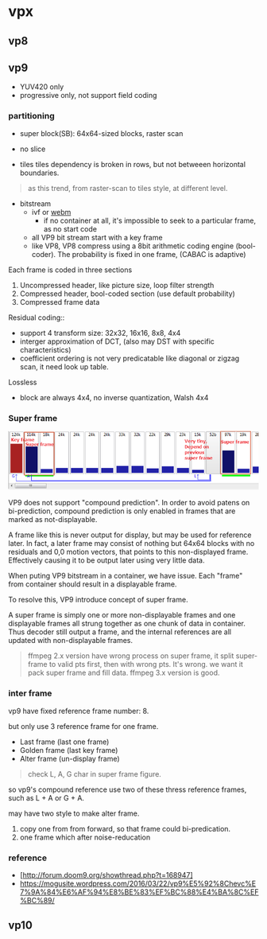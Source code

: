 # vpx
## vp8
## vp9
- YUV420 only
- progressive only, not support field coding

### partitioning
- super block(SB): 64x64-sized blocks, raster scan

- no slice
- tiles
    tiles dependency is broken in rows, but not betweeen horizontal boundaries.

> as this trend, from raster-scan to tiles style, at different level.

- bitstream
    - ivf or [webm](mkv.wiki#webm)
        - if no container at all, it's impossible to seek to a particular frame, as no start code
    - all VP9 bit stream start with a key frame
    - like VP8, VP8 compress using a 8bit arithmetic coding engine (bool-coder). The probability is fixed in one frame, (CABAC is adaptive)

Each frame is coded in three sections

1. Uncompressed header, like picture size, loop filter strength
1. Compressed header, bool-coded section (use default probability)
1. Compressed frame data

Residual coding::

- support 4 transform size: 32x32, 16x16, 8x8, 4x4
- interger approximation of DCT, (also may DST with specific characteristics)
- coefficient ordering is not very predicatable like diagonal or zigzag scan, it need look up table.

Lossless

- block are always 4x4, no inverse quantization, Walsh 4x4

### Super frame

![super frame](img/super_frame.png)

VP9 does not support "compound prediction". In order to avoid patens on bi-prediction, compound prediction is only enabled in frames that are marked as not-displayable.

A frame like this is never output for display, but may be used for reference later. In fact, a later frame may consist of nothing but 64x64 blocks  with no residuals and 0,0 motion vectors, that points to this non-displayed frame. Effectively causing it to be output later using very little data.

When puting VP9 bitstream in a container, we have issue. Each "frame" from container should result in a displayable frame.

To resolve this, VP9 introduce concept of super frame.

A super frame is simply one or more non-displayable frames and one displayable frames all strung together as one chunk of data in container. Thus decoder still output a frame, and the internal references are all updated with non-displayable frames.

> ffmpeg 2.x version have wrong process on super frame, it split super-frame to valid pts first, then with wrong pts. It's wrong. we want it pack super frame and fill data.
> ffmpeg 3.x version is good.

### inter frame

vp9 have fixed reference frame number: 8.

but only use 3 reference frame for one frame.

- Last frame (last one frame)
- Golden frame (last key frame)
- Alter frame (un-display frame)

> check L, A, G char in super frame figure.

so vp9's compound reference use two of these thress reference frames, such as L + A or G + A.

may have two style to make alter frame.

1. copy one from from forward, so that frame could bi-predication.
1. one frame which after noise-reducation

### reference
- [http://forum.doom9.org/showthread.php?t=168947]
- https://mogusite.wordpress.com/2016/03/22/vp9%E5%92%8Chevc%E7%9A%84%E6%AF%94%E8%BE%83%EF%BC%88%E4%BA%8C%EF%BC%89/

## vp10
